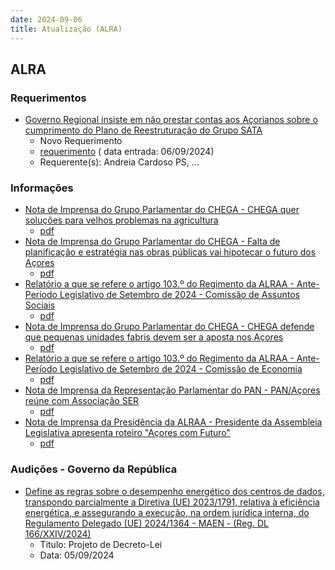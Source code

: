 ```yaml
---
date: 2024-09-06
title: Atualização (ALRA)
---
```

## ALRA

### Requerimentos

* [Governo Regional insiste em não prestar contas aos Açorianos sobre o cumprimento do Plano de Reestruturação do Grupo SATA](http://base.alra.pt:82/4DACTION/w_pesquisa_registo/4/8490)
  * Novo Requerimento
  * [requerimento](http://base.alra.pt:82/Doc_Req/XIIIreque137.pdf) ( data entrada: 06/09/2024)
  * Requerente(s): Andreia Cardoso PS, ...

### Informações

* [Nota de Imprensa do Grupo Parlamentar do CHEGA - CHEGA quer soluções para velhos problemas na agricultura](http://base.alra.pt:82/4DACTION/w_pesquisa_registo/8/20145)
  * [pdf](http://base.alra.pt:82/Doc_Noticias/NI20145.pdf)
* [Nota de Imprensa do Grupo Parlamentar do CHEGA - Falta de planificação e estratégia nas obras públicas vai hipotecar o futuro dos Açores](http://base.alra.pt:82/4DACTION/w_pesquisa_registo/8/20146)
  * [pdf](http://base.alra.pt:82/Doc_Noticias/NI20146.pdf)
* [Relatório a que se refere o artigo 103.º do Regimento da ALRAA - Ante-Período Legislativo de Setembro de 2024 - Comissão de Assuntos Sociais](http://base.alra.pt:82/4DACTION/w_pesquisa_registo/8/20147)
  * [pdf](http://base.alra.pt:82/Doc_Noticias/NI20147.pdf)
* [Nota de Imprensa do Grupo Parlamentar do CHEGA - CHEGA defende que pequenas unidades fabris devem ser a aposta nos Açores](http://base.alra.pt:82/4DACTION/w_pesquisa_registo/8/20148)
  * [pdf](http://base.alra.pt:82/Doc_Noticias/NI20148.pdf)
* [Relatório a que se refere o artigo 103.º do Regimento da ALRAA - Ante-Período Legislativo de Setembro de 2024 - Comissão de Economia](http://base.alra.pt:82/4DACTION/w_pesquisa_registo/8/20149)
  * [pdf](http://base.alra.pt:82/Doc_Noticias/NI20149.pdf)
* [Nota de Imprensa da Representação Parlamentar do PAN - PAN/Açores reúne com Associação SER](http://base.alra.pt:82/4DACTION/w_pesquisa_registo/8/20150)
  * [pdf](http://base.alra.pt:82/Doc_Noticias/NI20150.pdf)
* [Nota de Imprensa da Presidência da ALRAA - Presidente da Assembleia Legislativa apresenta roteiro "Açores com Futuro"](http://base.alra.pt:82/4DACTION/w_pesquisa_registo/8/20151)
  * [pdf](http://base.alra.pt:82/Doc_Noticias/NI20151.pdf)

### Audições - Governo da República

* [Define as regras sobre o desempenho energético dos centros de dados, transpondo parcialmente a Diretiva (UE) 2023/1791, relativa à eficiência energética, e assegurando a execução, na ordem jurídica interna, do Regulamento Delegado (UE) 2024/1364 - MAEN - (Reg. DL 166/XXIV/2024)](http://base.alra.pt:82/4DACTION/w_pesquisa_registo/2/3273)
  * Titulo: Projeto de Decreto-Lei
  * Data: 05/09/2024
